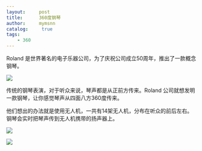 ```yaml
---
layout:     post
title:      360度钢琴
author:     mymsnn
catalog: 	 true
tags:
    - 360
---
```

Roland 是世界著名的电子乐器公司，为了庆祝公司成立50周年，推出了一款概念钢琴。

![](https://pic.superbed.cc/item/66cdce16fcada11d37f9dfde.webp)

传统的钢琴表演，对于听众来说，琴声都是从正前方传来。Roland 公司就想发明一款钢琴，让你感觉琴声从四面八方360度传来。

他们想出的办法就是使用无人机，一共有14架无人机，分布在听众的前后左右。钢琴会实时把琴声传到无人机携带的扬声器上。

![](https://pic.superbed.cc/item/66cdce30fcada11d37f9ec3d.webp)

![](https://pic.superbed.cc/item/66cdce40fcada11d37f9f3ae.webp)
